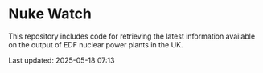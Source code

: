 # Nuke Watch

This repository includes code for retrieving the latest information available on the output of EDF nuclear power plants in the UK.

Last updated: 2025-05-18 07:13